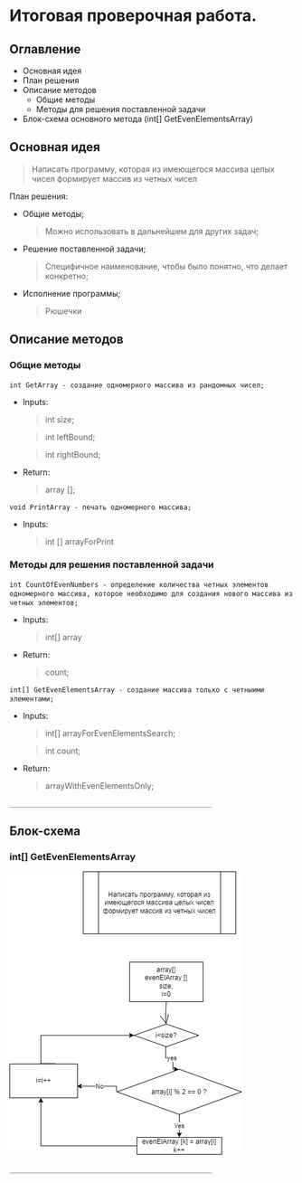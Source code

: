# Итоговая проверочная работа.

## Оглавление
+ Основная идея
+ План решения
+ Описание методов
    + Общие методы
    + Методы для решения поставленной задачи
+ Блок-схема основного метода (int[] GetEvenElementsArray)

## Основная идея

> Написать программу, которая из имеющегося массива целых чисел формирует массив из четных чисел

План решения:
* Общие методы;
    > Можно использовать в дальнейшем для других задач;
* Решение поставленной задачи;
    > Специфичное наименование, чтобы было понятно, что делает конкретно;
* Исполнение программы;
    > Рюшечки

## Описание методов
### Общие методы
```
int GetArray - создание одномерного массива из рандомных чисел;
```
* Inputs: 
    > int size;

    > int leftBound;

    > int rightBound;

* Return:
    > array [];
```
void PrintArray - печать одномерного массива;
```
* Inputs: 
    > int [] arrayForPrint


### Методы для решения поставленной задачи
```
int CountOfEvenNumbers - определение количества четных элементов одномерного массива, которое необходимо для создания нового массива из четных элементов;
```
* Inputs:
    > int[] array
* Return:
    > count;
```
int[] GetEvenElementsArray - создание массива только с четныими элементами;
```
* Inputs:
    > int[] arrayForEvenElementsSearch;

    > int count;

* Return:
    > arrayWithEvenElementsOnly;

```
__________________________________________________
```
## Блок-схема
### int[] GetEvenElementsArray


![Блок-схема программы](FlowchartFinalVerificationWork.png)

```
__________________________________________________
```